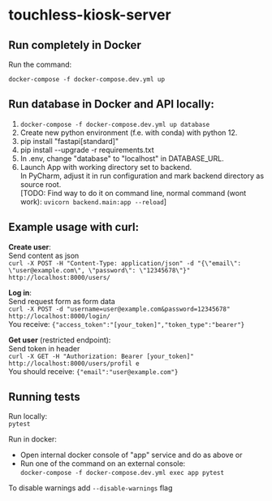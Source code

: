 # touchless-kiosk-server

## Run completely in Docker

Run the command:

`docker-compose -f docker-compose.dev.yml up`

## Run database in Docker and API locally:

1. `docker-compose -f docker-compose.dev.yml up database`
2. Create new python environment (f.e. with conda) with python 12.
3. pip install "fastapi[standard]"
4. pip install --upgrade -r requirements.txt
5. In .env, change "database" to "localhost" in DATABASE_URL.
6. Launch App with working directory set to backend.    
   In PyCharm, adjust it in run configuration and mark backend directory as source root.   
   [TODO: Find way to do it on command line, normal command (wont work): `uvicorn backend.main:app --reload`]

## Example usage with curl:

**Create user**:   
Send content as json   
`curl -X POST -H "Content-Type: application/json" -d "{\"email\": \"user@example.com\", \"password\": \"12345678\"}" http://localhost:8000/users/`

**Log in**:   
Send request form as form data    
`curl -X POST -d "username=user@example.com&password=12345678" http://localhost:8000/login/`   
You receive: `{"access_token":"[your_token]","token_type":"bearer"}`

**Get user** (restricted endpoint):    
Send token in header   
`curl -X GET -H "Authorization: Bearer [your_token]" http://localhost:8000/users/profil
e`    
You should receive: `{"email":"user@example.com"}`

## Running tests

Run locally:   
`pytest`

Run in docker:
- Open internal docker console of "app" service and do as above or
- Run one of the command on an external console:   
  `docker-compose -f docker-compose.dev.yml exec app pytest`

To disable warnings add `--disable-warnings` flag


